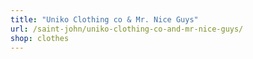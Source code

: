 ```yaml
---
title: "Uniko Clothing co & Mr. Nice Guys"
url: /saint-john/uniko-clothing-co-and-mr-nice-guys/
shop: clothes
---
```

